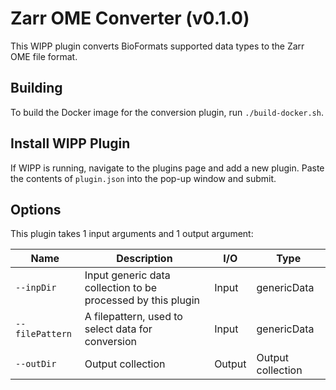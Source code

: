 # Zarr OME  Converter (v0.1.0)

This WIPP plugin converts BioFormats supported data types to the Zarr OME file
format. 

## Building

To build the Docker image for the conversion plugin, run
`./build-docker.sh`.

## Install WIPP Plugin

If WIPP is running, navigate to the plugins page and add a new plugin. Paste the
contents of `plugin.json` into the pop-up window and submit.

## Options

This plugin takes 1 input arguments and
1 output argument:

| Name            | Description                                                  | I/O    | Type        |
|-----------------|--------------------------------------------------------------|--------|-------------|
| `--inpDir`      | Input generic data collection to be processed by this plugin | Input  | genericData |
| `--filePattern` | A filepattern, used to select data for conversion            | Input  | genericData |
| `--outDir`      | Output collection                                            | Output | Output collection |

